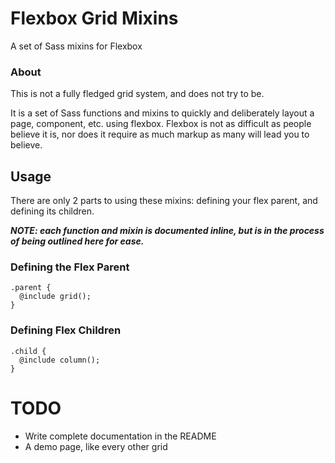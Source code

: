 # Flexbox Grid Mixins
A set of Sass mixins for Flexbox

### About
This is not a fully fledged grid system, and does not try to be.

It is a set of Sass functions and mixins to quickly and deliberately layout a page, component, etc. using flexbox. Flexbox is not as difficult as people believe it is, nor does it require as much markup as many will lead you to believe.

## Usage
There are only 2 parts to using these mixins: defining your flex parent, and defining its children.

***NOTE: each function and mixin is documented inline, but is in the process of being outlined here for ease.***

### Defining the Flex Parent
```
.parent {
  @include grid();
}
```

### Defining Flex Children
```
.child {
  @include column();
}
```

# TODO
- Write complete documentation in the README
- A demo page, like every other grid
